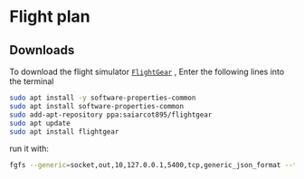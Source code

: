 # Flight plan

## Downloads
To download the flight simulator [`FlightGear`](https://www.flightgear.org/) , Enter the following lines into the terminal

```bash
sudo apt install -y software-properties-common
sudo apt install software-properties-common
sudo add-apt-repository ppa:saiarcot895/flightgear
sudo apt update
sudo apt install flightgear
```

run it with:
```bash
fgfs --generic=socket,out,10,127.0.0.1,5400,tcp,generic_json_format --telnet=socket,in,10,127.0.0.1,5402,tcp --httpd=8080
```

